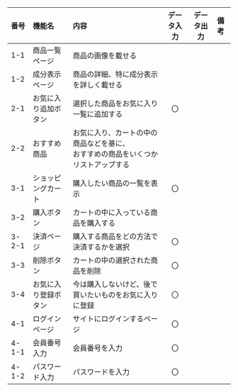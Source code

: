 |番号|機能名|内容|データ入力|データ出力|備考|
|:---|:---|:---|:---:|:---:|:---|
|1-1|商品一覧ページ|商品の画像を載せる||||
|1-2|成分表示ページ|商品の詳細、特に成分表示を詳しく載せる||||
|2-1|お気に入り追加ボタン|選択した商品をお気に入り一覧に追加する|〇|||
|2-2|おすすめ商品|お気に入り、カートの中の商品などを基に、<br>おすすめの商品をいくつかリストアップする||||
|3-1|ショッピングカート|購入したい商品の一覧を表示|〇|||
|3-2|購入ボタン|カートの中に入っている商品を購入する||||
|3-2-1|決済ページ|購入する商品をどの方法で決済するかを選択|〇|||
|3-3|削除ボタン|カートの中の選択された商品を削除|〇|||
|3-4|お気に入り登録ボタン|今は購入しないけど、後で買いたいものをお気に入りに登録|〇|||
|4-1|ログインページ|サイトにログインするページ|〇|||
|4-1-1|会員番号入力|会員番号を入力|〇|||
|4-1-2|パスワード入力|パスワードを入力|〇|||
